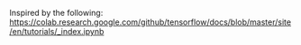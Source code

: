 Inspired by the following:  https://colab.research.google.com/github/tensorflow/docs/blob/master/site/en/tutorials/_index.ipynb
